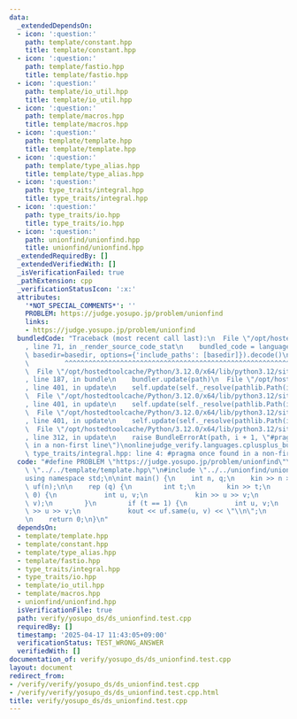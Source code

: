 ```yaml
---
data:
  _extendedDependsOn:
  - icon: ':question:'
    path: template/constant.hpp
    title: template/constant.hpp
  - icon: ':question:'
    path: template/fastio.hpp
    title: template/fastio.hpp
  - icon: ':question:'
    path: template/io_util.hpp
    title: template/io_util.hpp
  - icon: ':question:'
    path: template/macros.hpp
    title: template/macros.hpp
  - icon: ':question:'
    path: template/template.hpp
    title: template/template.hpp
  - icon: ':question:'
    path: template/type_alias.hpp
    title: template/type_alias.hpp
  - icon: ':question:'
    path: type_traits/integral.hpp
    title: type_traits/integral.hpp
  - icon: ':question:'
    path: type_traits/io.hpp
    title: type_traits/io.hpp
  - icon: ':question:'
    path: unionfind/unionfind.hpp
    title: unionfind/unionfind.hpp
  _extendedRequiredBy: []
  _extendedVerifiedWith: []
  _isVerificationFailed: true
  _pathExtension: cpp
  _verificationStatusIcon: ':x:'
  attributes:
    '*NOT_SPECIAL_COMMENTS*': ''
    PROBLEM: https://judge.yosupo.jp/problem/unionfind
    links:
    - https://judge.yosupo.jp/problem/unionfind
  bundledCode: "Traceback (most recent call last):\n  File \"/opt/hostedtoolcache/Python/3.12.0/x64/lib/python3.12/site-packages/onlinejudge_verify/documentation/build.py\"\
    , line 71, in _render_source_code_stat\n    bundled_code = language.bundle(stat.path,\
    \ basedir=basedir, options={'include_paths': [basedir]}).decode()\n          \
    \         ^^^^^^^^^^^^^^^^^^^^^^^^^^^^^^^^^^^^^^^^^^^^^^^^^^^^^^^^^^^^^^^^^^^^^^^^^^^^^^^^^\n\
    \  File \"/opt/hostedtoolcache/Python/3.12.0/x64/lib/python3.12/site-packages/onlinejudge_verify/languages/cplusplus.py\"\
    , line 187, in bundle\n    bundler.update(path)\n  File \"/opt/hostedtoolcache/Python/3.12.0/x64/lib/python3.12/site-packages/onlinejudge_verify/languages/cplusplus_bundle.py\"\
    , line 401, in update\n    self.update(self._resolve(pathlib.Path(included), included_from=path))\n\
    \  File \"/opt/hostedtoolcache/Python/3.12.0/x64/lib/python3.12/site-packages/onlinejudge_verify/languages/cplusplus_bundle.py\"\
    , line 401, in update\n    self.update(self._resolve(pathlib.Path(included), included_from=path))\n\
    \  File \"/opt/hostedtoolcache/Python/3.12.0/x64/lib/python3.12/site-packages/onlinejudge_verify/languages/cplusplus_bundle.py\"\
    , line 401, in update\n    self.update(self._resolve(pathlib.Path(included), included_from=path))\n\
    \  File \"/opt/hostedtoolcache/Python/3.12.0/x64/lib/python3.12/site-packages/onlinejudge_verify/languages/cplusplus_bundle.py\"\
    , line 312, in update\n    raise BundleErrorAt(path, i + 1, \"#pragma once found\
    \ in a non-first line\")\nonlinejudge_verify.languages.cplusplus_bundle.BundleErrorAt:\
    \ type_traits/integral.hpp: line 4: #pragma once found in a non-first line\n"
  code: "#define PROBLEM \"https://judge.yosupo.jp/problem/unionfind\"\n\n#include\
    \ \"../../template/template.hpp\"\n#include \"../../unionfind/unionfind.hpp\"\n\
    using namespace std;\n\nint main() {\n    int n, q;\n    kin >> n >> q;\n    kk2::UnionFind\
    \ uf(n);\n\n    rep (q) {\n        int t;\n        kin >> t;\n        if (t ==\
    \ 0) {\n            int u, v;\n            kin >> u >> v;\n            uf.unite(u,\
    \ v);\n        }\n        if (t == 1) {\n            int u, v;\n            kin\
    \ >> u >> v;\n            kout << uf.same(u, v) << \"\\n\";\n        }\n    }\n\
    \n    return 0;\n}\n"
  dependsOn:
  - template/template.hpp
  - template/constant.hpp
  - template/type_alias.hpp
  - template/fastio.hpp
  - type_traits/integral.hpp
  - type_traits/io.hpp
  - template/io_util.hpp
  - template/macros.hpp
  - unionfind/unionfind.hpp
  isVerificationFile: true
  path: verify/yosupo_ds/ds_unionfind.test.cpp
  requiredBy: []
  timestamp: '2025-04-17 11:43:05+09:00'
  verificationStatus: TEST_WRONG_ANSWER
  verifiedWith: []
documentation_of: verify/yosupo_ds/ds_unionfind.test.cpp
layout: document
redirect_from:
- /verify/verify/yosupo_ds/ds_unionfind.test.cpp
- /verify/verify/yosupo_ds/ds_unionfind.test.cpp.html
title: verify/yosupo_ds/ds_unionfind.test.cpp
---
```

